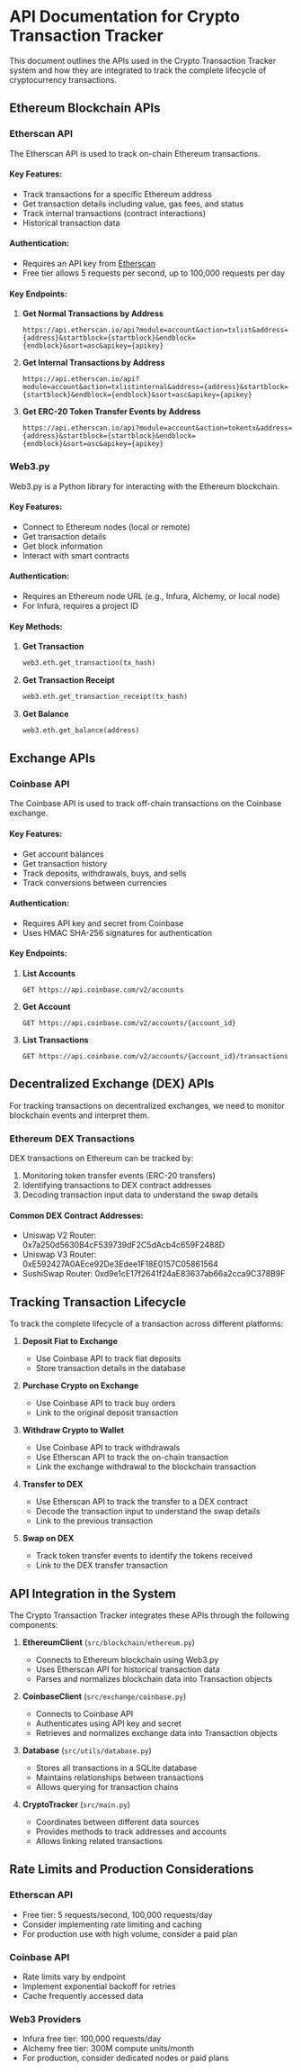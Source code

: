 # API Documentation for Crypto Transaction Tracker

This document outlines the APIs used in the Crypto Transaction Tracker system and how they are integrated to track the complete lifecycle of cryptocurrency transactions.

## Ethereum Blockchain APIs

### Etherscan API

The Etherscan API is used to track on-chain Ethereum transactions.

#### Key Features:
- Track transactions for a specific Ethereum address
- Get transaction details including value, gas fees, and status
- Track internal transactions (contract interactions)
- Historical transaction data

#### Authentication:
- Requires an API key from [Etherscan](https://etherscan.io/register)
- Free tier allows 5 requests per second, up to 100,000 requests per day

#### Key Endpoints:

1. **Get Normal Transactions by Address**
   ```
   https://api.etherscan.io/api?module=account&action=txlist&address={address}&startblock={startblock}&endblock={endblock}&sort=asc&apikey={apikey}
   ```

2. **Get Internal Transactions by Address**
   ```
   https://api.etherscan.io/api?module=account&action=txlistinternal&address={address}&startblock={startblock}&endblock={endblock}&sort=asc&apikey={apikey}
   ```

3. **Get ERC-20 Token Transfer Events by Address**
   ```
   https://api.etherscan.io/api?module=account&action=tokentx&address={address}&startblock={startblock}&endblock={endblock}&sort=asc&apikey={apikey}
   ```

### Web3.py

Web3.py is a Python library for interacting with the Ethereum blockchain.

#### Key Features:
- Connect to Ethereum nodes (local or remote)
- Get transaction details
- Get block information
- Interact with smart contracts

#### Authentication:
- Requires an Ethereum node URL (e.g., Infura, Alchemy, or local node)
- For Infura, requires a project ID

#### Key Methods:

1. **Get Transaction**
   ```python
   web3.eth.get_transaction(tx_hash)
   ```

2. **Get Transaction Receipt**
   ```python
   web3.eth.get_transaction_receipt(tx_hash)
   ```

3. **Get Balance**
   ```python
   web3.eth.get_balance(address)
   ```

## Exchange APIs

### Coinbase API

The Coinbase API is used to track off-chain transactions on the Coinbase exchange.

#### Key Features:
- Get account balances
- Get transaction history
- Track deposits, withdrawals, buys, and sells
- Track conversions between currencies

#### Authentication:
- Requires API key and secret from Coinbase
- Uses HMAC SHA-256 signatures for authentication

#### Key Endpoints:

1. **List Accounts**
   ```
   GET https://api.coinbase.com/v2/accounts
   ```

2. **Get Account**
   ```
   GET https://api.coinbase.com/v2/accounts/{account_id}
   ```

3. **List Transactions**
   ```
   GET https://api.coinbase.com/v2/accounts/{account_id}/transactions
   ```

## Decentralized Exchange (DEX) APIs

For tracking transactions on decentralized exchanges, we need to monitor blockchain events and interpret them.

### Ethereum DEX Transactions

DEX transactions on Ethereum can be tracked by:

1. Monitoring token transfer events (ERC-20 transfers)
2. Identifying transactions to DEX contract addresses
3. Decoding transaction input data to understand the swap details

#### Common DEX Contract Addresses:
- Uniswap V2 Router: 0x7a250d5630B4cF539739dF2C5dAcb4c659F2488D
- Uniswap V3 Router: 0xE592427A0AEce92De3Edee1F18E0157C05861564
- SushiSwap Router: 0xd9e1cE17f2641f24aE83637ab66a2cca9C378B9F

## Tracking Transaction Lifecycle

To track the complete lifecycle of a transaction across different platforms:

1. **Deposit Fiat to Exchange**
   - Use Coinbase API to track fiat deposits
   - Store transaction details in the database

2. **Purchase Crypto on Exchange**
   - Use Coinbase API to track buy orders
   - Link to the original deposit transaction

3. **Withdraw Crypto to Wallet**
   - Use Coinbase API to track withdrawals
   - Use Etherscan API to track the on-chain transaction
   - Link the exchange withdrawal to the blockchain transaction

4. **Transfer to DEX**
   - Use Etherscan API to track the transfer to a DEX contract
   - Decode the transaction input to understand the swap details
   - Link to the previous transaction

5. **Swap on DEX**
   - Track token transfer events to identify the tokens received
   - Link to the DEX transfer transaction

## API Integration in the System

The Crypto Transaction Tracker integrates these APIs through the following components:

1. **EthereumClient** (`src/blockchain/ethereum.py`)
   - Connects to Ethereum blockchain using Web3.py
   - Uses Etherscan API for historical transaction data
   - Parses and normalizes blockchain data into Transaction objects

2. **CoinbaseClient** (`src/exchange/coinbase.py`)
   - Connects to Coinbase API
   - Authenticates using API key and secret
   - Retrieves and normalizes exchange data into Transaction objects

3. **Database** (`src/utils/database.py`)
   - Stores all transactions in a SQLite database
   - Maintains relationships between transactions
   - Allows querying for transaction chains

4. **CryptoTracker** (`src/main.py`)
   - Coordinates between different data sources
   - Provides methods to track addresses and accounts
   - Allows linking related transactions

## Rate Limits and Production Considerations

### Etherscan API
- Free tier: 5 requests/second, 100,000 requests/day
- Consider implementing rate limiting and caching
- For production use with high volume, consider a paid plan

### Coinbase API
- Rate limits vary by endpoint
- Implement exponential backoff for retries
- Cache frequently accessed data

### Web3 Providers
- Infura free tier: 100,000 requests/day
- Alchemy free tier: 300M compute units/month
- For production, consider dedicated nodes or paid plans
